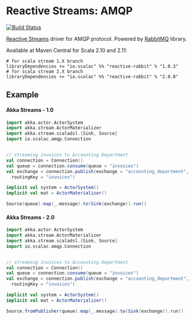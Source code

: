 Reactive Streams: AMQP
====

[![Build Status](https://travis-ci.org/ScalaConsultants/reactive-rabbit.svg?branch=master)](https://travis-ci.org/ScalaConsultants/reactive-rabbit)

[Reactive Streams](http://www.reactive-streams.org) driver for AMQP protocol. Powered by [RabbitMQ](https://www.rabbitmq.com/) library.

Available at Maven Central for Scala 2.10 and 2.11:

    # for scala stream 1.X branch
    libraryDependencies += "io.scalac" %% "reactive-rabbit" % "1.0.3"
    # for scala stream 2.X branch
    libraryDependencies += "io.scalac" %% "reactive-rabbit" % "2.0.0"

Example
----

#### Akka Streams - 1.0

```Scala
import akka.actor.ActorSystem
import akka.stream.ActorMaterializer
import akka.stream.scaladsl.{Sink, Source}
import io.scalac.amqp.Connection


// streaming invoices to Accounting Department
val connection = Connection()
val queue = connection.consume(queue = "invoices")
val exchange = connection.publish(exchange = "accounting_department",
  routingKey = "invoices")

implicit val system = ActorSystem()
implicit val mat = ActorMaterializer()

Source(queue).map(_.message).to(Sink(exchange)).run()
```


#### Akka Streams - 2.0

```Scala
import akka.actor.ActorSystem
import akka.stream.ActorMaterializer
import akka.stream.scaladsl.{Sink, Source}
import io.scalac.amqp.Connection


// streaming invoices to Accounting Department
val connection = Connection()
val queue = connection.consume(queue = "invoices")
val exchange = connection.publish(exchange = "accounting_department",
  routingKey = "invoices")

implicit val system = ActorSystem()
implicit val mat = ActorMaterializer()

Source.fromPublisher(queue).map(_.message).to(Sink(exchange)).run()
```
